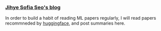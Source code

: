 ### [Jihye Sofia Seo's blog](https://jihyeseo.github.io)

In order to build a habit of reading ML papers regularly, I will read papers recommneded by [huggingface](https://huggingface.co/papers), and post summaries here.
 

